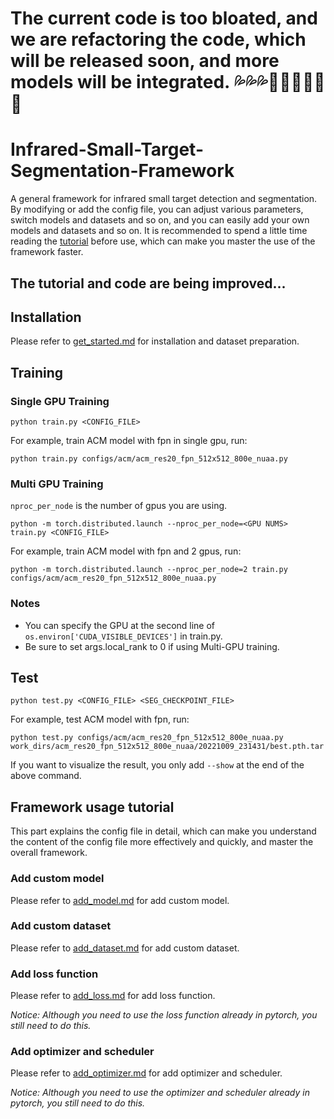 # The current code is too bloated, and we are refactoring the code, which will be released soon, and more models will be integrated. 💦💦💦🍺🍺🍺🚀🚀🚀

# Infrared-Small-Target-Segmentation-Framework

A general framework for infrared small target detection and segmentation. By modifying or add the config file, you can
adjust various parameters, switch models and datasets and so on, and you can easily add your own models and datasets and so on.
It is recommended to spend a little time reading the [tutorial](https://github.com/PANPEIWEN/Infrared-Small-Target-Segmentation-Framework#framework-usage-tutorial) before use, which can make you master the use of the framework faster.

## The tutorial and code are being improved...

## Installation

Please refer
to [get_started.md](https://github.com/PANPEIWEN/Infrared-Small-Target-Segmentation-Framework/blob/main/docs/get_started.md)
for installation and dataset preparation.

## Training

### Single GPU Training

```
python train.py <CONFIG_FILE>
```

For example, train ACM model with fpn in single gpu, run:

```
python train.py configs/acm/acm_res20_fpn_512x512_800e_nuaa.py
```

### Multi GPU Training

```nproc_per_node``` is the number of gpus you are using.

```
python -m torch.distributed.launch --nproc_per_node=<GPU NUMS> train.py <CONFIG_FILE>
```

For example, train ACM model with fpn and 2 gpus, run:

```
python -m torch.distributed.launch --nproc_per_node=2 train.py configs/acm/acm_res20_fpn_512x512_800e_nuaa.py
```

### Notes

* You can specify the GPU at the second line of ```os.environ['CUDA_VISIBLE_DEVICES']``` in train.py.
* Be sure to set args.local_rank to 0 if using Multi-GPU training.

## Test

```
python test.py <CONFIG_FILE> <SEG_CHECKPOINT_FILE>
```

For example, test ACM model with fpn, run:

```
python test.py configs/acm/acm_res20_fpn_512x512_800e_nuaa.py work_dirs/acm_res20_fpn_512x512_800e_nuaa/20221009_231431/best.pth.tar
```

If you want to visualize the result, you only add ```--show``` at the end of the above command.

## Framework usage tutorial
This part explains the config file in detail, which can make you understand the content of the config file more effectively and quickly, and master the overall framework.
### Add custom model
Please refer
to [add_model.md](https://github.com/PANPEIWEN/Infrared-Small-Target-Segmentation-Framework/blob/main/docs/add_model.md)
for add custom model.
### Add custom dataset
Please refer
to [add_dataset.md](https://github.com/PANPEIWEN/Infrared-Small-Target-Segmentation-Framework/blob/main/docs/add_dataset.md)
for add custom dataset.
### Add loss function
Please refer
to [add_loss.md](https://github.com/PANPEIWEN/Infrared-Small-Target-Segmentation-Framework/blob/main/docs/add_loss.md)
for add loss function.

_Notice: Although you need to use the loss function already in pytorch, you still need to do this._
### Add optimizer and scheduler
Please refer
to [add_optimizer.md](https://github.com/PANPEIWEN/Infrared-Small-Target-Segmentation-Framework/blob/main/docs/add_optimizer.md)
for add optimizer and scheduler.

_Notice: Although you need to use the optimizer and scheduler already in pytorch, you still need to do this._
